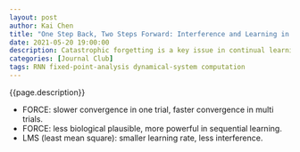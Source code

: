 ```yaml
---
layout: post
author: Kai Chen
title: "One Step Back, Two Steps Forward: Interference and Learning in Recurrent Neural Networks"
date: 2021-05-20 19:00:00
description: Catastrophic forgetting is a key issue in continual learning paradigm. Training algorithms, like FORCE, seem to be able to bypass this to some extent. Chen and Barak applied fixed point analysis to explicitly show the change of fixed point structure of networks during training in continual learning scenario. Their work provide intuitions about how learning algorithm and the order of task sequence affect the training in continual learning.
categories: [Journal Club]
tags: RNN fixed-point-analysis dynamical-system computation
---
```


<p>{{page.description}}</p>

- FORCE: slower convergence in one trial, faster convergence in multi trials.
- FORCE: less biological plausible, more powerful in sequential learning.
- LMS (least mean square): smaller learning rate, less interference.
